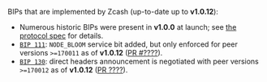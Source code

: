 BIPs that are implemented by Zcash (up-to-date up to **v1.0.12**):

* Numerous historic BIPs were present in **v1.0.0** at launch; see [the protocol spec](https://github.com/zcash/zips/blob/master/protocol/protocol.pdf) for details.
* [`BIP 111`](https://github.com/bitcoin/bips/blob/master/bip-0111.mediawiki): `NODE_BLOOM` service bit added, but only enforced for peer versions `>=170011` as of **v1.0.12** ([PR #????](https://github.com/zcash/zcash/pull/????)).
* [`BIP 130`](https://github.com/bitcoin/bips/blob/master/bip-0130.mediawiki): direct headers announcement is negotiated with peer versions `>=170012` as of **v1.0.12** ([PR ????](https://github.com/zcash/zcash/pull/????)).

